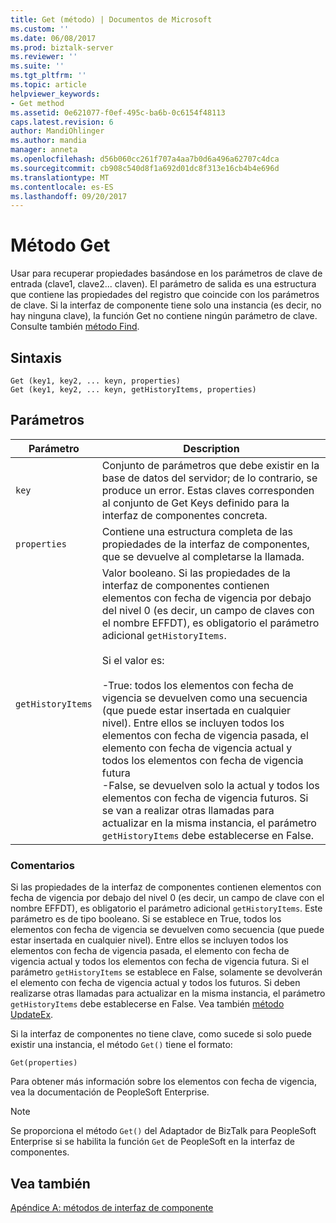 ```yaml
---
title: Get (método) | Documentos de Microsoft
ms.custom: ''
ms.date: 06/08/2017
ms.prod: biztalk-server
ms.reviewer: ''
ms.suite: ''
ms.tgt_pltfrm: ''
ms.topic: article
helpviewer_keywords:
- Get method
ms.assetid: 0e621077-f0ef-495c-ba6b-0c6154f48113
caps.latest.revision: 6
author: MandiOhlinger
ms.author: mandia
manager: anneta
ms.openlocfilehash: d56b060cc261f707a4aa7b0d6a496a62707c4dca
ms.sourcegitcommit: cb908c540d8f1a692d01dc8f313e16cb4b4e696d
ms.translationtype: MT
ms.contentlocale: es-ES
ms.lasthandoff: 09/20/2017
---
```

# <a name="get-method"></a>Método Get
Usar para recuperar propiedades basándose en los parámetros de clave de entrada (clave1, clave2... claven). El parámetro de salida es una estructura que contiene las propiedades del registro que coincide con los parámetros de clave. Si la interfaz de componente tiene solo una instancia (es decir, no hay ninguna clave), la función Get no contiene ningún parámetro de clave. Consulte también [método Find](../core/find-method.md).  
  
## <a name="syntax"></a>Sintaxis  
  
```  
Get (key1, key2, ... keyn, properties)  
Get (key1, key2, ... keyn, getHistoryItems, properties)  
```  
  
## <a name="parameters"></a>Parámetros  
  
|Parámetro|Description|  
|---------------|-----------------|  
|`key`|Conjunto de parámetros que debe existir en la base de datos del servidor; de lo contrario, se produce un error. Estas claves corresponden al conjunto de Get Keys definido para la interfaz de componentes concreta.|  
|`properties`|Contiene una estructura completa de las propiedades de la interfaz de componentes, que se devuelve al completarse la llamada.|  
|`getHistoryItems`|Valor booleano. Si las propiedades de la interfaz de componentes contienen elementos con fecha de vigencia por debajo del nivel 0 (es decir, un campo de claves con el nombre EFFDT), es obligatorio el parámetro adicional `getHistoryItems`.<br /><br /> Si el valor es:<br /><br /> -True: todos los elementos con fecha de vigencia se devuelven como una secuencia (que puede estar insertada en cualquier nivel). Entre ellos se incluyen todos los elementos con fecha de vigencia pasada, el elemento con fecha de vigencia actual y todos los elementos con fecha de vigencia futura<br />-False, se devuelven solo la actual y todos los elementos con fecha de vigencia futuros. Si se van a realizar otras llamadas para actualizar en la misma instancia, el parámetro `getHistoryItems` debe establecerse en False.|  
  
### <a name="remarks"></a>Comentarios  
 Si las propiedades de la interfaz de componentes contienen elementos con fecha de vigencia por debajo del nivel 0 (es decir, un campo de clave con el nombre EFFDT), es obligatorio el parámetro adicional `getHistoryItems`. Este parámetro es de tipo booleano. Si se establece en True, todos los elementos con fecha de vigencia se devuelven como secuencia (que puede estar insertada en cualquier nivel). Entre ellos se incluyen todos los elementos con fecha de vigencia pasada, el elemento con fecha de vigencia actual y todos los elementos con fecha de vigencia futura. Si el parámetro `getHistoryItems` se establece en False, solamente se devolverán el elemento con fecha de vigencia actual y todos los futuros. Si deben realizarse otras llamadas para actualizar en la misma instancia, el parámetro `getHistoryItems` debe establecerse en False. Vea también [método UpdateEx](../core/updateex-method.md).  
  
 Si la interfaz de componentes no tiene clave, como sucede si solo puede existir una instancia, el método `Get()` tiene el formato:  
  
```  
Get(properties)  
```  
  
 Para obtener más información sobre los elementos con fecha de vigencia, vea la documentación de PeopleSoft Enterprise.  
  
> [!NOTE]
>  Se proporciona el método `Get()` del Adaptador de BizTalk para PeopleSoft Enterprise si se habilita la función `Get` de PeopleSoft en la interfaz de componentes.  
  
## <a name="see-also"></a>Vea también  
 [Apéndice A: métodos de interfaz de componente](../core/appendix-a-component-interface-methods.md)